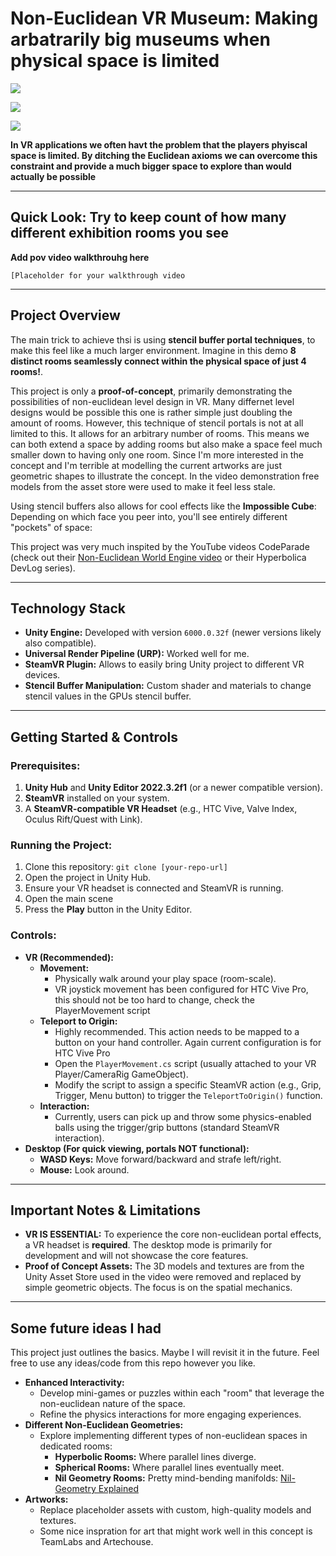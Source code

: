 # Non-Euclidean VR Museum: Making arbatrarily big museums when physical space is limited

![](https://img.shields.io/badge/Unity-6000.0.32f-blue.svg)

![](https://img.shields.io/badge/Render%20Pipeline-URP-green.svg)

![](https://img.shields.io/badge/VR-SteamVR-orange.svg)

**In VR applications we often havt the problem that the players phyiscal space is limited. By ditching the Euclidean axioms we can overcome this constraint and provide a much bigger space to explore than would actually be possible**

---

## Quick Look: Try to keep count of how many different exhibition rooms you see

**Add pov video walkthrouhg here**

`[Placeholder for your walkthrough video`

---

## Project Overview

The main trick to achieve thsi is using **stencil buffer portal techniques**, to make this feel like a much larger environment. Imagine in this demo **8 distinct rooms seamlessly connect within the physical space of just 4 rooms!**.

This project is only a **proof-of-concept**, primarily demonstrating the possibilities of non-euclidean level design in VR. Many differnet level designs would be possible this one is rather simple just doubling the amount of rooms. However, this technique of stencil portals is not at all limited to this. It allows for an arbitrary number of rooms. This means we can both extend a space by adding rooms but also make a space feel much smaller down to having only one room. Since I'm more interested in the concept and I'm terrible at modelling the current artworks are just geometric shapes to illustrate the concept. In the video demonstration free models from the asset store were used to make it feel less stale.

Using stencil buffers also allows for cool effects like the **Impossible Cube**: Depending on which face you peer into, you'll see entirely different "pockets" of space:

This project was very much inspited by the YouTube videos CodeParade (check out their [Non-Euclidean World Engine video](https://www.youtube.com/watch?v=kEB11PQ9Eo8) or their Hyperbolica DevLog series).

---

## Technology Stack

- **Unity Engine:** Developed with version `6000.0.32f` (newer versions likely also compatible).
- **Universal Render Pipeline (URP):** Worked well for me.
- **SteamVR Plugin:** Allows to easily bring Unity project to different VR devices.
- **Stencil Buffer Manipulation:** Custom shader and materials to change stencil values in the GPUs stencil buffer.

---

## Getting Started & Controls

### Prerequisites:

1. **Unity Hub** and **Unity Editor 2022.3.2f1** (or a newer compatible version).
2. **SteamVR** installed on your system.
3. A **SteamVR-compatible VR Headset** (e.g., HTC Vive, Valve Index, Oculus Rift/Quest with Link).

### Running the Project:

1. Clone this repository: `git clone [your-repo-url]`
2. Open the project in Unity Hub.
3. Ensure your VR headset is connected and SteamVR is running.
4. Open the main scene
5. Press the **Play** button in the Unity Editor.

### Controls:

- **VR (Recommended):**
    - **Movement:**
        - Physically walk around your play space (room-scale).
        - VR joystick movement has been configured for HTC Vive Pro, this should not be too hard to change, check the PlayerMovement script
    - **Teleport to Origin:**
        - Highly recommended. This action needs to be mapped to a button on your hand controller. Again current configuration is for HTC Vive Pro
        - Open the `PlayerMovement.cs` script (usually attached to your VR Player/CameraRig GameObject).
        - Modify the script to assign a specific SteamVR action (e.g., Grip, Trigger, Menu button) to trigger the `TeleportToOrigin()` function.
    - **Interaction:**
        - Currently, users can pick up and throw some physics-enabled balls using the trigger/grip buttons (standard SteamVR interaction).
- **Desktop (For quick viewing, portals NOT functional):**
    - **WASD Keys:** Move forward/backward and strafe left/right.
    - **Mouse:** Look around.

---

## Important Notes & Limitations

- **VR IS ESSENTIAL:** To experience the core non-euclidean portal effects, a VR headset is **required**. The desktop mode is primarily for development and will not showcase the core features.
- **Proof of Concept Assets:** The 3D models and textures are from the Unity Asset Store used in the video were removed and replaced by simple geometric objects. The focus is on the spatial mechanics.
---

## Some future ideas I had

This project just outlines the basics. Maybe I will revisit it in the future. Feel free to use any ideas/code from this repo however you like.

- **Enhanced Interactivity:**
    - Develop mini-games or puzzles within each "room" that leverage the non-euclidean nature of the space.
    - Refine the physics interactions for more engaging experiences.
- **Different Non-Euclidean Geometries:**
    - Explore implementing different types of non-euclidean spaces in dedicated rooms:
        - **Hyperbolic Rooms:** Where parallel lines diverge.
        - **Spherical Rooms:** Where parallel lines eventually meet.
        - **Nil Geometry Rooms:** Pretty mind-bending manifolds: [Nil-Geometry Explained](https://www.youtube.com/watch?v=FNX1rZotjjI)
- **Artworks:**
    - Replace placeholder assets with custom, high-quality models and textures.
    - Some nice inspration for art that might work well in this concept is TeamLabs and Artechouse.
